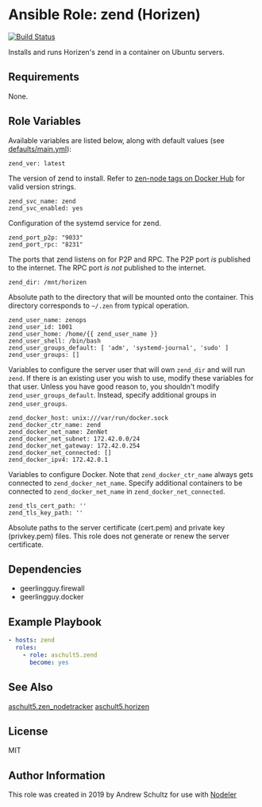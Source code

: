 # Ansible Role: zend (Horizen)

[![Build Status](https://travis-ci.org/aschult5/ansible-role-zend.svg?branch=master)](https://travis-ci.org/aschult5/ansible-role-zend)

Installs and runs Horizen's zend in a container on Ubuntu servers.

## Requirements

None.

## Role Variables

Available variables are listed below, along with default values (see [defaults/main.yml](defaults/main.yml)):

    zend_ver: latest

The version of zend to install. Refer to [zen-node tags on Docker Hub](https://hub.docker.com/r/zencash/zen-node/tags) for valid version strings.

    zend_svc_name: zend
    zend_svc_enabled: yes

Configuration of the systemd service for zend.

    zend_port_p2p: "9033"
    zend_port_rpc: "8231"

The ports that zend listens on for P2P and RPC.
The P2P port *is* published to the internet.
The RPC port *is not* published to the internet.

    zend_dir: /mnt/horizen

Absolute path to the directory that will be mounted onto the container.
This directory corresponds to `~/.zen` from typical operation.

    zend_user_name: zenops
    zend_user_id: 1001
    zend_user_home: /home/{{ zend_user_name }}
    zend_user_shell: /bin/bash
    zend_user_groups_default: [ 'adm', 'systemd-journal', 'sudo' ]
    zend_user_groups: []

Variables to configure the server user that will own `zend_dir` and will run `zend`.
If there is an existing user you wish to use, modify these variables for that user.
Unless you have good reason to, you shouldn't modify `zend_user_groups_default`.
Instead, specify additional groups in `zend_user_groups`.

    zend_docker_host: unix:///var/run/docker.sock
    zend_docker_ctr_name: zend
    zend_docker_net_name: ZenNet
    zend_docker_net_subnet: 172.42.0.0/24
    zend_docker_net_gateway: 172.42.0.254
    zend_docker_net_connected: []
    zend_docker_ipv4: 172.42.0.1

Variables to configure Docker.
Note that `zend_docker_ctr_name` always gets connected to `zend_docker_net_name`.
Specify additional containers to be connected to `zend_docker_net_name` in `zend_docker_net_connected`.

    zend_tls_cert_path: ''
    zend_tls_key_path: ''

Absolute paths to the server certificate (cert.pem) and private key (privkey.pem) files.
This role does not generate or renew the server certificate.

## Dependencies

  - geerlingguy.firewall
  - geerlingguy.docker

## Example Playbook

```yaml
- hosts: zend
  roles:
    - role: aschult5.zend
      become: yes
```

## See Also
[aschult5.zen_nodetracker](https://github.com/aschult5/ansible-role-zen-nodetracker)
[aschult5.horizen](https://github.com/aschult5/ansible-collection-horizen)

## License

MIT

## Author Information

This role was created in 2019 by Andrew Schultz for use with [Nodeler](https://www.nodeler.com)

